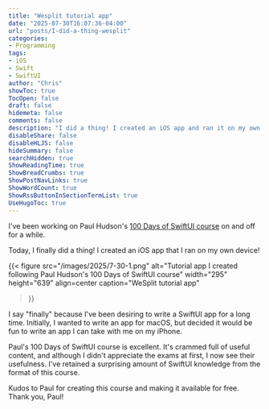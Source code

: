 ```yaml
---
title: "Wesplit tutorial app"
date: "2025-07-30T16:07:36-04:00"
url: "posts/I-did-a-thing-wesplit"
categories:
- Programming
tags:
- iOS
- Swift
- SwiftUI
author: "Chris"
showToc: true
TocOpen: false
draft: false
hidemeta: false
comments: false
description: "I did a thing! I created an iOS app and ran it on my own device!"
disableShare: false
disableHLJS: false
hideSummary: false
searchHidden: true
ShowReadingTime: true
ShowBreadCrumbs: true
ShowPostNavLinks: true
ShowWordCount: true
ShowRssButtonInSectionTermList: true
UseHugoToc: true
---
```

I've been working on Paul Hudson's [100 Days of SwiftUI
course](https://www.hackingwithswift.com/100/swiftui/) on and off for a while.

Today, I finally did a thing! I created an iOS app that I ran on my own device!

{{< figure
  src="/images/2025/7-30-1.png"
  alt="Tutorial app I created following Paul Hudson's 100 Days of SwiftUI course"
  width="295"
  height="639"
  align=center
  caption="WeSplit tutorial app"
>}}

I say "finally" because I've been desiring to write a SwiftUI app for a long
time. Initially, I wanted to write an app for macOS, but decided it would be fun
to write an app I can take with me on my iPhone.

Paul's 100 Days of SwiftUI course is excellent. It's crammed full of useful
content, and although I didn't appreciate the exams at first, I now see their
usefulness. I've retained a surprising amount of SwiftUI knowledge from the
format of this course.

Kudos to Paul for creating this course and making it available for free. Thank
you, Paul!
